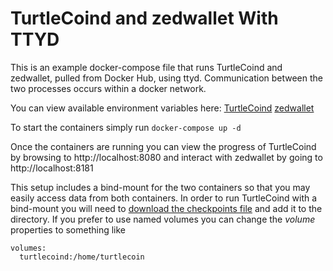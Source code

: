 # TurtleCoind and zedwallet With TTYD

This is an example docker-compose file that runs TurtleCoind and zedwallet, pulled from Docker Hub, using ttyd. Communication between the two processes occurs within a docker network. 

You can view available environment variables here:
[TurtleCoind](../../dockerfiles/turtlecoind/README.md)
[zedwallet](../../dockerfiles/zedwallet/README.md)

To start the containers simply run ```docker-compose up -d```

Once the containers are running you can view the progress of TurtleCoind by browsing to http://localhost:8080 and interact with zedwallet by going to  http://localhost:8181

This setup includes a bind-mount for the two containers so that you may easily access data from both containers. In order to run TurtleCoind with a bind-mount you will need to [download the checkpoints file](https://github.com/turtlecoin/checkpoints) and add it to the directory. If you prefer to use named volumes you can change the *volume* properties to something like
```
volumes:
  turtlecoind:/home/turtlecoin
```
